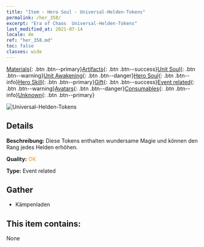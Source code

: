 ```yaml
---
title: "Item - Hero Soul - Universal-Helden-Tokens"
permalink: /her_358/
excerpt: "Era of Chaos  Universal-Helden-Tokens"
last_modified_at: 2021-07-14
locale: de
ref: "her_358.md"
toc: false
classes: wide
---
```

 [Materials](/ItemsDE/){: .btn .btn--primary}[Artifacts](/ItemsDE/Artifacts/){: .btn .btn--success}[Unit Soul](/ItemsDE/UnitSoul/){: .btn .btn--warning}[Unit Awakening](/ItemsDE/UnitAwakening/){: .btn .btn--danger}[Hero Soul](/ItemsDE/HeroSoul/){: .btn .btn--info}[Hero Skill](/ItemsDE/HeroSkill/){: .btn .btn--primary}[Gift](/ItemsDE/Gift/){: .btn .btn--success}[Event related](/ItemsDE/Events/){: .btn .btn--warning}[Avatars](/ItemsDE/Avatars/){: .btn .btn--danger}[Consumables](/ItemsDE/Consumables/){: .btn .btn--info}[Unknown](/ItemsDE/Unknown/){: .btn .btn--primary}

 ![Universal-Helden-Tokens](/images/t/i_tool_3002.png)

## Details
 **Beschreibung:** Diese Tokens enthalten wundersame Magie und können den Rang jedes Helden erhöhen.

 **Quality:** <span style="color: #FF8C00">OK</span>

 **Type:** Event related

## Gather

*    Kämpenladen 

## This item contains:

  None


